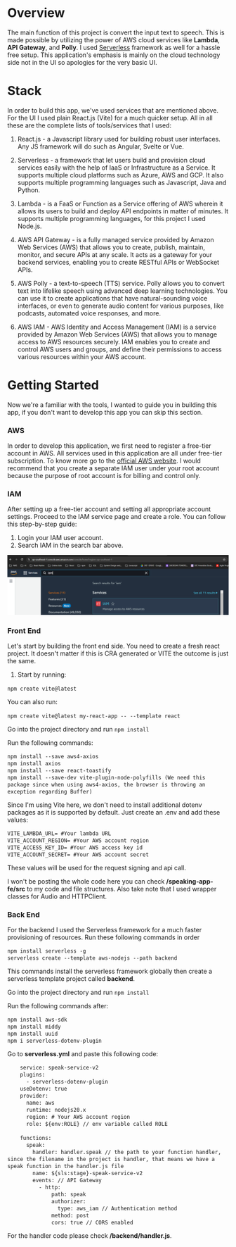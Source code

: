 # Overview
The main function of this project is convert the input text to speech. This is made possible by utilizing the power of AWS cloud services like **Lambda**, **API Gateway**, and **Polly**. I used [Serverless](https://www.serverless.com) framework as well for a hassle free setup. This application's emphasis is mainly on the cloud technology side not in the UI so apologies for the very basic UI.

# Stack
In order to build this app, we've used services that are mentioned above. For the UI I used plain React.js (Vite) for a much quicker setup. All in all these are the complete lists of tools/services that I used:

1. React.js - a Javascript library used for building robust user interfaces. Any JS framework will do such as Angular, Svelte or Vue.

2. Serverless - a framework that let users build and provision cloud services easily with the help of IaaS or Infrastructure as a Service. It supports multiple cloud platforms such as Azure, AWS and GCP. It also supports multiple programming languages such as Javascript, Java and Python.

3. Lambda - is a FaaS or Function as a Service offering of AWS wherein it allows its users to build and deploy API endpoints in matter of minutes. It supports multiple programming languages, for this project I used Node.js.

4. AWS API Gateway - is a fully managed service provided by Amazon Web Services (AWS) that allows you to create, publish, maintain, monitor, and secure APIs at any scale. It acts as a gateway for your backend services, enabling you to create RESTful APIs or WebSocket APIs.

5. AWS Polly - a text-to-speech (TTS) service. Polly allows you to convert text into lifelike speech using advanced deep learning technologies. You can use it to create applications that have natural-sounding voice interfaces, or even to generate audio content for various purposes, like podcasts, automated voice responses, and more.

6. AWS IAM - AWS Identity and Access Management (IAM) is a service provided by Amazon Web Services (AWS) that allows you to manage access to AWS resources securely. IAM enables you to create and control AWS users and groups, and define their permissions to access various resources within your AWS account.

# Getting Started
Now we're a familiar with the tools, I wanted to guide you in building this app, if you don't want to develop this app you can skip this section.

### AWS
In order to develop this application, we first need to register a free-tier account in AWS. All services used in this application are all under free-tier subscription. To know more go to the [official AWS website](https://aws.amazon.com/free/?gclid=Cj0KCQiAtOmsBhCnARIsAGPa5ybwSQhUI5GawhCJHxsMKy_QGknZmLZ3En2ioEMyI8pWO0hQIoZx_FkaAh_JEALw_wcB&trk=f42fef03-b1e6-4841-b001-c44b4eccaf41&sc_channel=ps&ef_id=Cj0KCQiAtOmsBhCnARIsAGPa5ybwSQhUI5GawhCJHxsMKy_QGknZmLZ3En2ioEMyI8pWO0hQIoZx_FkaAh_JEALw_wcB:G:s&s_kwcid=AL!4422!3!637354294251!e!!g!!aws%20sign%20up!19044205571!139090166850&all-free-tier.sort-by=item.additionalFields.SortRank&all-free-tier.sort-order=asc&awsf.Free%20Tier%20Types=*all&awsf.Free%20Tier%20Categories=*all). I would recommend that you create a separate IAM user under your root account because the purpose of root account is for billing and control only.

### IAM
After setting up a free-tier account and setting all appropriate account settings. Proceed to the IAM service page and create a role. You can follow this step-by-step guide:
1. Login your IAM user account.
2. Search IAM in the search bar above.

![iam-search](./assets/iam-1.png)


### Front End
Let's start by building the front end side. You need to create a fresh react project. It doesn't matter if this is CRA generated or VITE the outcome is just the same.

1. Start by running:

`npm create vite@latest`

You can also run:

`npm create vite@latest my-react-app -- --template react`

Go into the project directory and run `npm install`

Run the following commands:

    npm install --save aws4-axios
    npm install axios
    npm install --save react-toastify
    npm install --save-dev vite-plugin-node-polyfills (We need this package since when using aws4-axios, the browser is throwing an exception regarding Buffer)

Since I'm using Vite here, we don't need to install additional dotenv packages as it is supported by default. Just create an .env and add these values:

    VITE_LAMBDA_URL= #Your lambda URL
    VITE_ACCOUNT_REGION= #Your AWS account region
    VITE_ACCESS_KEY_ID= #Your AWS access key id
    VITE_ACCOUNT_SECRET= #Your AWS account secret
    
These values will be used for the request signing and api call.

I won't be posting the whole code here you can check **/speaking-app-fe/src** to my code and file structures. Also take note that I used wrapper classes for Audio and HTTPClient.

### Back End
For the backend I used the Serverless framework for a much faster provisioning of resources. Run these following commands in order

    npm install serverless -g
    serverless create --template aws-nodejs --path backend
    
This commands install the serverless framework globally then create a serverless template project called **backend**.

Go into the project directory and run `npm install`

Run the following commands after:

    npm install aws-sdk
    npm install middy
    npm install uuid
    npm i serverless-dotenv-plugin

Go to **serverless.yml** and paste this following code:

```
    service: speak-service-v2
    plugins:
      - serverless-dotenv-plugin
    useDotenv: true
    provider:
      name: aws
      runtime: nodejs20.x
      region: # Your AWS account region
      role: ${env:ROLE} // env variable called ROLE
          
    functions:
      speak:
        handler: handler.speak // the path to your function handler, since the filename in the project is handler, that means we have a speak function in the handler.js file
        name: ${sls:stage}-speak-service-v2
        events: // API Gateway
          - http: 
              path: speak
              authorizer:
                type: aws_iam // Authentication method
              method: post
              cors: true // CORS enabled
```

For the handler code please check **/backend/handler.js**.
